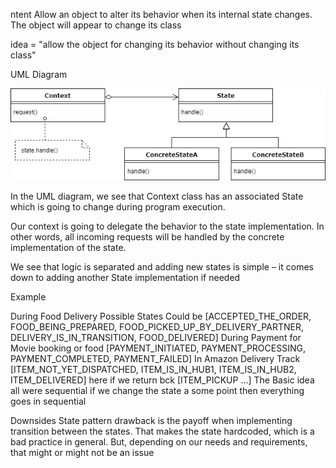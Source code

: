 ntent
Allow an object to alter its behavior when its internal state changes. The object will appear to change its class

idea = "allow the object for changing its behavior without changing its class"

UML Diagram 

![state.png](state.png)

In the UML diagram, we see that Context class has an associated State which is going to change during program execution.

Our context is going to delegate the behavior to the state implementation. In other words, all incoming requests will be handled by the concrete implementation of the state.

We see that logic is separated and adding new states is simple – it comes down to adding another State implementation if needed

Example

During Food Delivery Possible States Could be [ACCEPTED_THE_ORDER, FOOD_BEING_PREPARED, FOOD_PICKED_UP_BY_DELIVERY_PARTNER, DELIVERY_IS_IN_TRANSITION, FOOD_DELIVERED]
During Payment for Movie booking or food [PAYMENT_INITIATED, PAYMENT_PROCESSING, PAYMENT_COMPLETED, PAYMENT_FAILED]
In Amazon Delivery Track [ITEM_NOT_YET_DISPATCHED, ITEM_IS_IN_HUB1, ITEM_IS_IN_HUB2, ITEM_DELIVERED]
here if we return bck [ITEM_PICKUP ...]
The Basic idea all were sequential if we change the state a some point then everything goes in sequential

Downsides
State pattern drawback is the payoff when implementing transition between the states. That makes the state hardcoded, which is a bad practice in general. But, depending on our needs and requirements, that might or might not be an issue